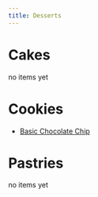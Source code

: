 ```yaml
---
title: Desserts
---
```

# Cakes
no items yet

# Cookies
- [Basic Chocolate Chip](/desserts/basic_chocolate_chip.md)

# Pastries
no items yet